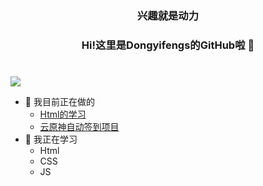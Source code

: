 <h3 align="center">兴趣就是动力</h3>
<h3 align="center">Hi!这里是Dongyifengs的GitHub啦 👋</h3>

#
<img src="https://github-readme-stats.vercel.app/api?username=Dongyifengs&show_icons=true">

- 🔭 我目前正在做的
  - <a target="_blank" href="https://github.com/Dongyifengs/html-study">Html的学习</a> 
  - <a target="_blank" href="https://github.com/Dongyifengs/CloudGenshinCheckHelper">云原神自动签到项目</a> 
- 🌱 我正在学习
  - Html
  - CSS
  - JS
